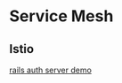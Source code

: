 Service Mesh
============

Istio
-----

[rails auth server demo](https://github.com/jimin-yu/auth-server-demo)  